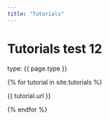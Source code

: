 ```yaml
---
title: "Tutorials"
---
```

# Tutorials test 12

<p>type: {{ page.type }}</p>
{% for tutorial in site.tutorials %}
  <p>{{ tutorial.url }}</p>
{% endfor %}
